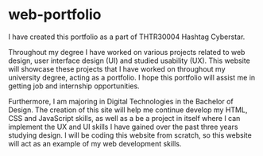# web-portfolio

I have created this portfolio as a part of THTR30004 Hashtag Cyberstar.

Throughout my degree I have worked on various projects related to web design, user interface design (UI) and studied usability (UX). This website will showcase these projects that I have worked on throughout my university degree, acting as a portfolio. I hope this portfolio will assist me in getting job and internship opportunities.

Furthermore, I am majoring in Digital Technologies in the Bachelor of Design. The creation of this site will help me continue develop my HTML, CSS and JavaScript skills, as well as a be a project in itself where I can implement the UX and UI skills I have gained over the past three years studying design. I will be coding this website from scratch, so this website will act as an example of my web development skills.

